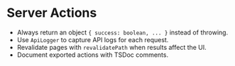 # Server Actions

- Always return an object `{ success: boolean, ... }` instead of throwing.
- Use `ApiLogger` to capture API logs for each request.
- Revalidate pages with `revalidatePath` when results affect the UI.
- Document exported actions with TSDoc comments.
